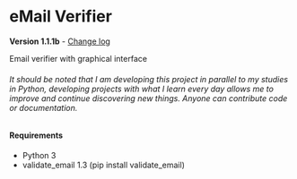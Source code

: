 # eMail Verifier
**Version 1.1.1b** - [Change log](CHANGELOG.md)

Email verifier with graphical interface
###### It should be noted that I am developing this project in parallel to my studies in Python, developing projects with what I learn every day allows me to improve and continue discovering new things. Anyone can contribute code or documentation.
#### Requirements
- Python 3
- validate_email 1.3 (pip install validate_email)